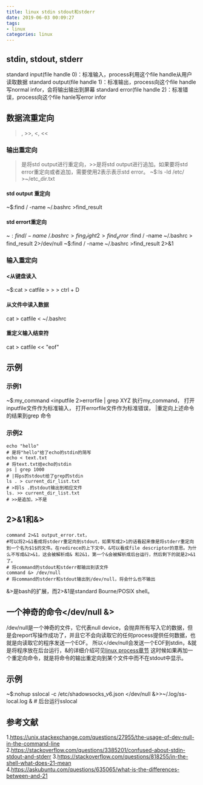 ```yaml
---
title: linux stdin stdout和stderr
date: 2019-06-03 00:09:27
tags:
- linux
categories: linux
---
```


## stdin, stdout, stderr 
standard input(file handle 0)：标准输入，process利用这个file handle从用户读取数据
standard output(file handle 1)：标准输出，process向这个file handle写normal infor，会将输出输出到屏幕
standard error(file handle 2)：标准错误，process向这个file hanle写error infor

## 数据流重定向
>, >>, <, <<

### 输出重定向
>是将std output进行重定向，>>是将std output进行追加。如果要将std error重定向或者追加，需要使用2表示表示std error。
~$:ls -ld /etc/ >~/etc_dir.txt

#### std output 重定向
~$:find / -name ~/.bashrc >find_result 

#### std errort重定向
~$:find / -name ~/.bashrc >fing_right 2> find_error
~$:find / -name ~/.bashrc > find_result 2>/dev/null
~$:find / -name ~/.bashrc >find_result 2>&1


### 输入重定向
#### \<从键盘读入
~$:cat \> catfile
\>
\>
\> ctrl + D

#### 从文件中读入数据
cat > catfile < ~/.bashrc

#### 重定义输入结束符
cat > catfile << "eof"

## 示例
### 示例1
~$:my_command \<inputfile 2\>errorfile | grep XYZ
执行my_command，
打开inputfile文件作为标准输入，
打开errorfile文件作为标准错误，
|重定向上述命令的结果到grep 命令

### 示例2
``` shell
echo "hello"
# 是将"hello"给了echo的stdin的简写
echo < text.txt
# 将text.txt给echo的stdin
ps | grep 1000
# |将ps的stdout给了grep的stdin
ls . > current_dir_list.txt
# >将ls .的stdout输出到相应文件
ls. >> current_dir_list.txt
# >>是追加，>不是
```

## 2>&1和&>
```
command 2>&1 output_error.txt，
#可以将2>&1看成将stderr重定向到stdout，如果写成2>1的话看起来像是将stderr重定向到一个名为$1$的文件。在redirece的上下文中，&可以看成file descriptor的意思。为什么不写成&2>&1，这会被解析成& 和2&1，第一个&会被解析成后台运行，然后剩下的就是2>&1了。
# 将command的stdout和stderr都输出到该文件
command &> /dev/null
# 将command的stderr和stdout输出到/dev/null，将会什么也不输出
```
&>是bash的扩展，而2>&1是standard Bourne/POSIX shell。

## 一个神奇的命令\</dev/null &>
/dev/null是一个神奇的文件，它代表null device，会抛弃所有写入它的数据，但是会report写操作成功了，并且它不会向读取它的任何process提供任何数据，也就是向读取它的程序发送一个EOF。
所以\</dev/null会发送一个EOF到stdin，&就是将程序放在后台运行，&的详细介绍可见[linux process章节]()
这时候如果再加一个重定向命令，就是将命令的输出重定向到某个文件中而不在stdout中显示。

## 示例
~$:nohup sslocal -c /etc/shadowsocks_v6.json \</dev/null &\>\>~/.log/ss-local.log &  # 后台运行sslocal

## 参考文献
1.https://unix.stackexchange.com/questions/27955/the-usage-of-dev-null-in-the-command-line
2.https://stackoverflow.com/questions/3385201/confused-about-stdin-stdout-and-stderr
3.https://stackoverflow.com/questions/818255/in-the-shell-what-does-21-mean
4.https://askubuntu.com/questions/635065/what-is-the-differences-between-and-21
